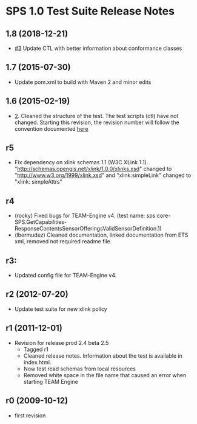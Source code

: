 # SPS 1.0 Test Suite Release Notes

## 1.8 (2018-12-21)
 - [#3](https://github.com/opengeospatial/ets-sps10/issues/3) Update CTL with better information about conformance classes

## 1.7 (2015-07-30)
- Update pom.xml to build with Maven 2 and minor edits

## 1.6 (2015-02-19)

- [2](https://github.com/opengeospatial/ets-sps10/issues/2). Cleaned the structure of the test. The test scripts (ctl) have not changed. Starting this revision, the revision number will follow the convention documented [here](https://github.com/opengeospatial/cite/wiki/OGC-Compliance-Testing-Tools)

## r5
- Fix dependency on xlink schemas 1.1 (W3C XLink 1.1). "http://schemas.opengis.net/xlink/1.0.0/xlinks.xsd" changed to "http://www.w3.org/1999/xlink.xsd" and "xlink:simpleLink" changed to "xlink: simpleAttrs"

## r4

- (rocky) Fixed bugs for TEAM-Engine v4. (test name: sps:core-SPS.GetCapabilities-ResponseContentsSensorOfferingsValidSensorDefinition.1)
- (lbermudez) Cleaned documentation, linked documentation from ETS xml, removed not required readme file.

## r3:

- Updated config file for TEAM-Engine v4.


## r2 (2012-07-20)

- Update test suite for new xlink policy

## r1 (2011-12-01)

- Revision  for release prod 2.4 beta 2.5
   - Tagged r1
   - Cleaned release notes. Information about the test is available in index.html.
   - Now test read schemas from local resources
   - Removed white space in the file name that caused an error when starting TEAM Engine

## r0 (2009-10-12)

- first revision


